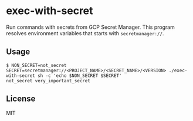 # exec-with-secret

Run commands with secrets from GCP Secret Manager.
This program resolves environment variables that starts with `secretmanager://`.

## Usage

```shell
$ NON_SECRET=not_secret SECRET=secretmanager://<PROJECT_NAME>/<SECRET_NAME>/<VERSION> ./exec-with-secret sh -c 'echo $NON_SECRET $SECRET'
not_secret very_important_secret
```

## License
MIT
